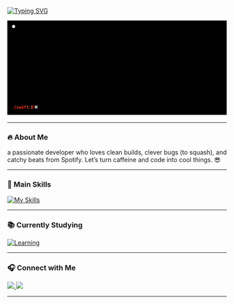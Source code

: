<!--

README inspired by @daria-stanilevici :))

-->
<a href="https://git.io/typing-svg"><img src="https://readme-typing-svg.demolab.com?font=Fira+Code&duration=4000&color=F70000&width=435&lines=I+got+a+list+of+names+and+;yours+is+in+red%2C+underlined." alt="Typing SVG" /></a>


<div>
  <img src="./assets/jhanric-info.gif" alt="jhanric-info.gif"/>
</div>

---

### 🔥 About Me

 a passionate developer who loves clean builds, clever bugs (to squash), and catchy beats from Spotify. Let’s turn caffeine and code into cool things. 😎

---

### 🚀 Main Skills

[![My Skills](https://skillicons.dev/icons?i=py,cs,c,eclipse,figma,godot,html,java,js,mysql,php)](https://skillicons.dev)

---

### 📚 Currently Studying

[![Learning](https://skillicons.dev/icons?i=cpp,nodejs,r,azure,ruby)](https://skillicons.dev)

---

### 🎧 Connect with Me

<div align="left">
  <a href="https://www.instagram.com/jhanricp/" target="_blank">
    <img src="https://img.shields.io/badge/Instagram-%23E4405F?style=for-the-badge&logo=instagram&logoColor=white" />
  </a>
  <a href="https://open.spotify.com/user/31u4gn2tafxrizo67brnc27nogfy" target="_blank">
    <img src="https://img.shields.io/badge/Spotify-%231DB954?style=for-the-badge&logo=spotify&logoColor=white" />
  </a>
</div>

---

